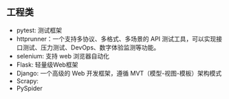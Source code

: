 ## 工程类
- pytest: 测试框架
- httprunner：一个支持多协议、多格式、多场景的 API 测试工具，可以实现接口测试、压力测试、DevOps、数字体验监测等功能。
- selenium: 支持 web 浏览器自动化
- Flask: 轻量级Web框架
- Django: 一个高级的 Web 开发框架，遵循 MVT（模型-视图-模板）架构模式
- Scrapy: 
- PySpider